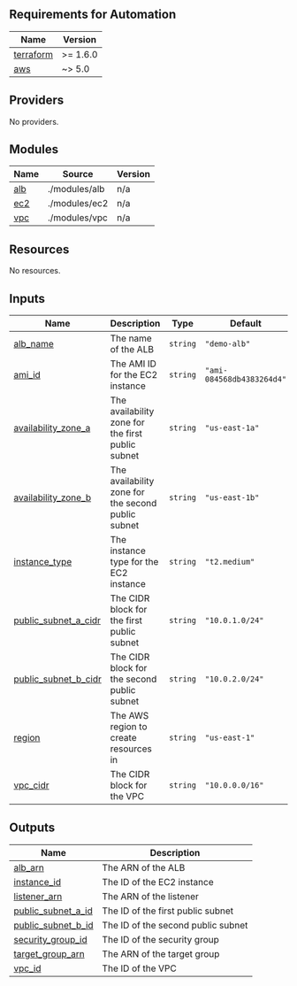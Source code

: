 ## Requirements for Automation

| Name | Version |
|------|---------|
| <a name="requirement_terraform"></a> [terraform](#requirement\_terraform) | >= 1.6.0 |
| <a name="requirement_aws"></a> [aws](#requirement\_aws) | ~> 5.0 |

## Providers

No providers.

## Modules

| Name | Source | Version |
|------|--------|---------|
| <a name="module_alb"></a> [alb](#module\_alb) | ./modules/alb | n/a |
| <a name="module_ec2"></a> [ec2](#module\_ec2) | ./modules/ec2 | n/a |
| <a name="module_vpc"></a> [vpc](#module\_vpc) | ./modules/vpc | n/a |

## Resources

No resources.

## Inputs

| Name | Description | Type | Default | Required |
|------|-------------|------|---------|:--------:|
| <a name="input_alb_name"></a> [alb\_name](#input\_alb\_name) | The name of the ALB | `string` | `"demo-alb"` | no |
| <a name="input_ami_id"></a> [ami\_id](#input\_ami\_id) | The AMI ID for the EC2 instance | `string` | `"ami-084568db4383264d4"` | no |
| <a name="input_availability_zone_a"></a> [availability\_zone\_a](#input\_availability\_zone\_a) | The availability zone for the first public subnet | `string` | `"us-east-1a"` | no |
| <a name="input_availability_zone_b"></a> [availability\_zone\_b](#input\_availability\_zone\_b) | The availability zone for the second public subnet | `string` | `"us-east-1b"` | no |
| <a name="input_instance_type"></a> [instance\_type](#input\_instance\_type) | The instance type for the EC2 instance | `string` | `"t2.medium"` | no |
| <a name="input_public_subnet_a_cidr"></a> [public\_subnet\_a\_cidr](#input\_public\_subnet\_a\_cidr) | The CIDR block for the first public subnet | `string` | `"10.0.1.0/24"` | no |
| <a name="input_public_subnet_b_cidr"></a> [public\_subnet\_b\_cidr](#input\_public\_subnet\_b\_cidr) | The CIDR block for the second public subnet | `string` | `"10.0.2.0/24"` | no |
| <a name="input_region"></a> [region](#input\_region) | The AWS region to create resources in | `string` | `"us-east-1"` | no |
| <a name="input_vpc_cidr"></a> [vpc\_cidr](#input\_vpc\_cidr) | The CIDR block for the VPC | `string` | `"10.0.0.0/16"` | no |

## Outputs

| Name | Description |
|------|-------------|
| <a name="output_alb_arn"></a> [alb\_arn](#output\_alb\_arn) | The ARN of the ALB |
| <a name="output_instance_id"></a> [instance\_id](#output\_instance\_id) | The ID of the EC2 instance |
| <a name="output_listener_arn"></a> [listener\_arn](#output\_listener\_arn) | The ARN of the listener |
| <a name="output_public_subnet_a_id"></a> [public\_subnet\_a\_id](#output\_public\_subnet\_a\_id) | The ID of the first public subnet |
| <a name="output_public_subnet_b_id"></a> [public\_subnet\_b\_id](#output\_public\_subnet\_b\_id) | The ID of the second public subnet |
| <a name="output_security_group_id"></a> [security\_group\_id](#output\_security\_group\_id) | The ID of the security group |
| <a name="output_target_group_arn"></a> [target\_group\_arn](#output\_target\_group\_arn) | The ARN of the target group |
| <a name="output_vpc_id"></a> [vpc\_id](#output\_vpc\_id) | The ID of the VPC |
